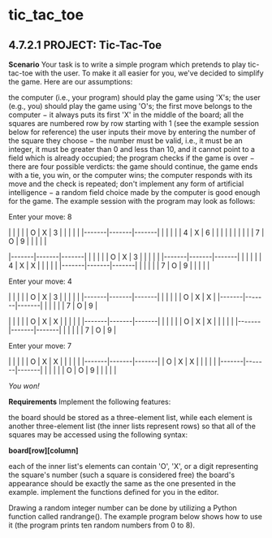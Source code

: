 # tic_tac_toe
## 4.7.2.1 PROJECT: Tic-Tac-Toe

**Scenario**
Your task is to write a simple program which pretends to play tic-tac-toe with the user. To make it all easier for you, we've decided to simplify the game. Here are our assumptions:

the computer (i.e., your program) should play the game using 'X's;
the user (e.g., you) should play the game using 'O's;
the first move belongs to the computer − it always puts its first 'X' in the middle of the board;
all the squares are numbered row by row starting with 1 (see the example session below for reference)
the user inputs their move by entering the number of the square they choose − the number must be valid, i.e., it must be an integer, it must be greater than 0 and less than 10, and it cannot point to a field which is already occupied;
the program checks if the game is over − there are four possible verdicts: the game should continue, the game ends with a tie, you win, or the computer wins;
the computer responds with its move and the check is repeated;
don't implement any form of artificial intelligence − a random field choice made by the computer is good enough for the game.
The example session with the program may look as follows:

Enter your move: 8

|       |       |       |
|   O   |   X   |   3   |
|       |       |       |
|-------|-------|-------|
|       |       |       |
|   4   |   X   |   6   |
|       |       |       |
|       |       |       |
|   7   |   O   |   9   |
|       |       |       |


|-------|-------|-------|
|       |       |       |
|   O   |   X   |   3   |
|       |       |       |
|-------|-------|-------|
|       |       |       |
|   4   |   X   |   X   |
|       |       |       |
|-------|-------|-------|
|       |       |       |
|   7   |   O   |   9   |
|       |       |       |

Enter your move: 4

|       |       |       |
|   O   |   X   |   3   |
|       |       |       |
|-------|-------|-------|
|       |       |       |
|   O   |   X   |   X   |
|-------|-------|-------|
|       |       |       |
|   7   |   O   |   9   |

|       |       |       |
|   O   |   X   |   X   |
|       |       |       |
|-------|-------|-------|
|       |       |       |
|   O   |   X   |   X   |
|       |       |       |
|-------|-------|-------|
|       |       |       |
|   7   |   O   |   9   |

Enter your move: 7

|       |       |       |
|   O   |   X   |   X   |
|       |       |       |
|-------|-------|-------|
|   O   |   X   |   X   |
|       |       |       |
|-------|-------|-------|
|       |       |       |
|   O   |   O   |   9   |
|       |       |       |

_You won!_

**Requirements**
Implement the following features:

the board should be stored as a three-element list, while each element is another three-element list (the inner lists represent rows) so that all of the squares may be accessed using the following syntax:

__board[row][column]__


each of the inner list's elements can contain 'O', 'X', or a digit representing the square's number (such a square is considered free)
the board's appearance should be exactly the same as the one presented in the example.
implement the functions defined for you in the editor.

Drawing a random integer number can be done by utilizing a Python function called randrange(). The example program below shows how to use it (the program prints ten random numbers from 0 to 8).

